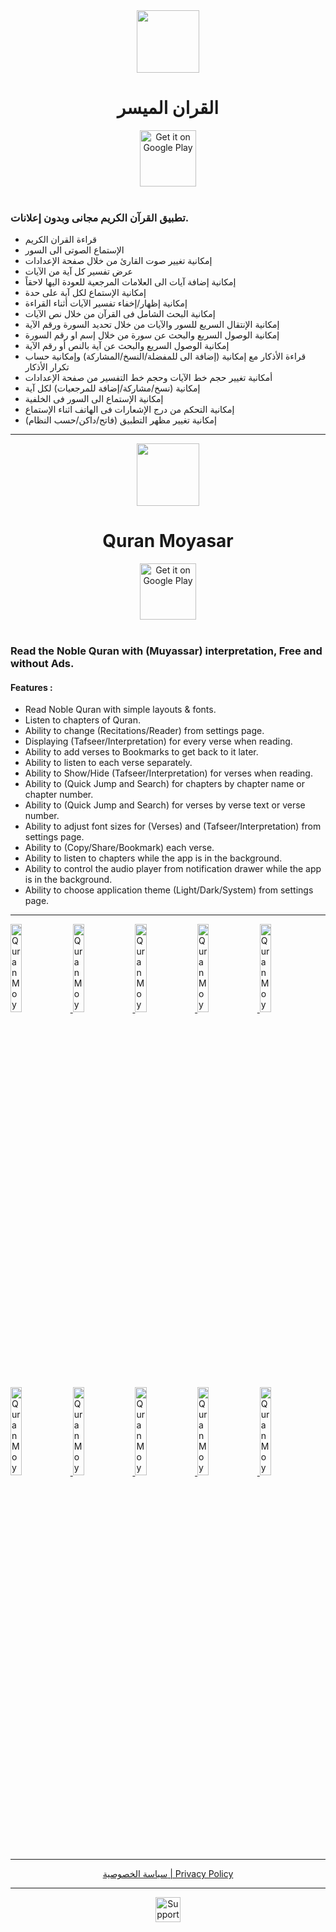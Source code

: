 <div align="center">
  <img src="https://user-images.githubusercontent.com/5399778/210307398-dedf8a3f-93a7-4b7c-ace5-081bfa7b75e4.png" width="100" height="100">
  <br>
  <h1>القران الميسر</h1>
</div>

<div align="center">
  <a href="https://play.google.com/store/apps/details?id=com.amrsubzero.quranmoyasar" target="_blank">
    <img alt="Get it on Google Play" height="90" style="max-width: 100%;" src="https://i.imgur.com/b7oxPbl.png" />
  </a>
 </div>

<br>

### تطبيق القرآن الكريم مجانى وبدون إعلانات.

- قراءة القران الكريم
- الإستماع الصوتى الى السور
- إمكانية تغيير صوت القارئ من خلال صفحة الإعدادات
- عرض تفسير كل آية من الآيات
- إمكانية إضافة آيات الى العلامات المرجعية للعودة اليها لاحقاً
- إمكانية الإستماع لكل آية على حدة
- إمكانية إظهار/إخفاء تفسير الآيات أثناء القراءة
- إمكانية البحث الشامل فى القرآن من خلال نص الآيات
- إمكانية الإنتقال السريع للسور والآيات من خلال تحديد السورة ورقم الآية
- إمكانية الوصول السريع والبحث عن سورة من خلال إسم او رقم السورة
- إمكانية الوصول السريع والبحث عن آية بالنص أو رقم الآية
- قراءة الأذكار مع إمكانية (إضافة الى للمفضلة/النسخ/المشاركة) وإمكانية حساب تكرار الأذكار
- أمكانية تغيير حجم خط الآيات وحجم خط التفسير من صفحة الإعدادات
- إمكانية (نسخ/مشاركة/إضافة للمرجعيات) لكل آية
- إمكانية الإستماع الى السور فى الخلفية
- إمكانية التحكم من درج الإشعارات فى الهاتف اثناء الإستماع
- إمكانية تغيير مظهر التطبيق (فاتح/داكن/حسب النظام)


---

<div align="center">
  <img src="https://user-images.githubusercontent.com/5399778/210307398-dedf8a3f-93a7-4b7c-ace5-081bfa7b75e4.png" width="100" height="100">
  <br>
  <h1>Quran Moyasar</h1>
</div>

<div align="center">
  <a href="https://play.google.com/store/apps/details?id=com.amrsubzero.quranmoyasar" target="_blank">
    <img alt="Get it on Google Play" height="90" style="max-width: 100%;" src="https://i.imgur.com/b7oxPbl.png" />
  </a>
 </div>

<br>

### Read the Noble Quran with (Muyassar) interpretation, Free and without Ads.

#### Features :

- Read Noble Quran with simple layouts & fonts.
- Listen to chapters of Quran.
- Ability to change (Recitations/Reader) from settings page.
- Displaying (Tafseer/Interpretation) for every verse when reading.
- Ability to add verses to Bookmarks to get back to it later.
- Ability to listen to each verse separately.
- Ability to Show/Hide (Tafseer/Interpretation) for verses when reading.
- Ability to (Quick Jump and Search) for chapters by chapter name or chapter number.
- Ability to (Quick Jump and Search) for verses by verse text or verse number.
- Ability to adjust font sizes for (Verses) and (Tafseer/Interpretation) from settings page.
- Ability to (Copy/Share/Bookmark) each verse.
- Ability to listen to chapters while the app is in the background.
- Ability to control the audio player from notification drawer while the app is in the background.
- Ability to choose application theme (Light/Dark/System) from settings page.

---
<a href="https://github.com/AmrSubZero/QuranMoyasar/assets/5399778/f22011da-9b29-43e8-8477-19a6486fc6ff" target="_blank">
  <img width="19%" src="https://github.com/AmrSubZero/QuranMoyasar/assets/5399778/f22011da-9b29-43e8-8477-19a6486fc6ff" alt="Quran Moyasar" />
</a>
<a href="https://github.com/AmrSubZero/QuranMoyasar/assets/5399778/81328470-22a2-4b5e-af0c-894872e934f0" target="_blank">
  <img width="19%" src="https://github.com/AmrSubZero/QuranMoyasar/assets/5399778/81328470-22a2-4b5e-af0c-894872e934f0" alt="Quran Moyasar" />
</a>
<a href="https://github.com/AmrSubZero/QuranMoyasar/assets/5399778/ed17de58-98f9-448d-9c98-890f27dd528f" target="_blank">
  <img width="19%" src="https://github.com/AmrSubZero/QuranMoyasar/assets/5399778/ed17de58-98f9-448d-9c98-890f27dd528f" alt="Quran Moyasar" />
</a>
<a href="https://github.com/AmrSubZero/QuranMoyasar/assets/5399778/5c94c448-da09-4410-a177-10e53726e549" target="_blank">
  <img width="19%" src="https://github.com/AmrSubZero/QuranMoyasar/assets/5399778/5c94c448-da09-4410-a177-10e53726e549" alt="Quran Moyasar" />
</a>
<a href="https://github.com/AmrSubZero/QuranMoyasar/assets/5399778/1fdeaaf2-9522-485c-b0ac-b9ccbc3bff8f" target="_blank">
  <img width="19%" src="https://github.com/AmrSubZero/QuranMoyasar/assets/5399778/1fdeaaf2-9522-485c-b0ac-b9ccbc3bff8f" alt="Quran Moyasar" />
</a>
<a href="https://github.com/AmrSubZero/QuranMoyasar/assets/5399778/f8afa7f7-f0c8-4194-98f1-b399a0e90469" target="_blank">
  <img width="19%" src="https://github.com/AmrSubZero/QuranMoyasar/assets/5399778/f8afa7f7-f0c8-4194-98f1-b399a0e90469" alt="Quran Moyasar" />
</a>
<a href="https://github.com/AmrSubZero/QuranMoyasar/assets/5399778/9f722e6d-abf2-4277-b0ab-8a01b158b61c" target="_blank">
  <img width="19%" src="https://github.com/AmrSubZero/QuranMoyasar/assets/5399778/9f722e6d-abf2-4277-b0ab-8a01b158b61c" alt="Quran Moyasar" />
</a>
<a href="https://github.com/AmrSubZero/QuranMoyasar/assets/5399778/acc09a17-5733-4cf8-be22-439269298cde" target="_blank">
  <img width="19%" src="https://github.com/AmrSubZero/QuranMoyasar/assets/5399778/acc09a17-5733-4cf8-be22-439269298cde" alt="Quran Moyasar" />
</a>
<a href="https://github.com/AmrSubZero/QuranMoyasar/assets/5399778/037470e8-2827-4d51-9120-be2234179820" target="_blank">
  <img width="19%" src="https://github.com/AmrSubZero/QuranMoyasar/assets/5399778/037470e8-2827-4d51-9120-be2234179820" alt="Quran Moyasar" />
</a>
<a href="https://github.com/AmrSubZero/QuranMoyasar/assets/5399778/9b66c5ce-1fe5-446e-81cc-3007e6bfad3e" target="_blank">
  <img width="19%" src="https://github.com/AmrSubZero/QuranMoyasar/assets/5399778/9b66c5ce-1fe5-446e-81cc-3007e6bfad3e" alt="Quran Moyasar" />
</a>

---

<div align="center">
    <a href="https://amrsubzero.github.io/QuranMoyasar/privacy-policy" target="_blank">سياسة الخصوصية | Privacy Policy</a>
</div>

---

<div align="center">
  <a href='https://ko-fi.com/K3K71LV5WU' target='_blank'>
    <img height='40' style='border:0px;height:40px;' src='https://storage.ko-fi.com/cdn/brandasset/v2/support_me_on_kofi_beige.png' border='0' alt='Support Me on Ko-fi' />
  </a>
</div>
